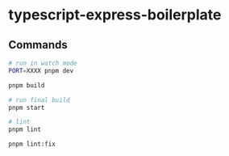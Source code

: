 # typescript-express-boilerplate

## Commands

```sh
# run in watch mode
PORT=XXXX pnpm dev

pnpm build

# run final build
pnpm start

# lint
pnpm lint

pnpm lint:fix
```
